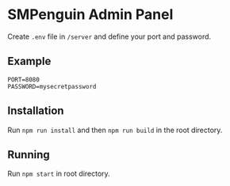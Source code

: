 # SMPenguin Admin Panel

Create `.env` file in `/server` and define your port and password.

## Example

```
PORT=8080
PASSWORD=mysecretpassword
```

## Installation

Run `npm run install` and then `npm run build` in the root directory.

## Running

Run `npm start` in root directory.